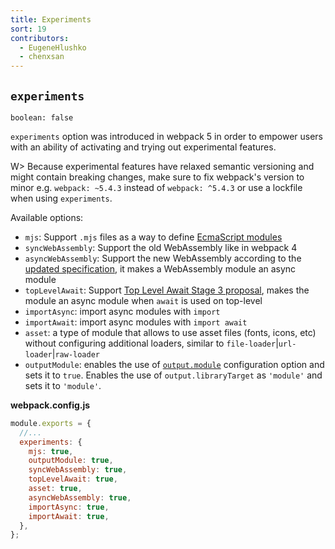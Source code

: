 ```yaml
---
title: Experiments
sort: 19
contributors:
  - EugeneHlushko
  - chenxsan
---
```


## `experiments`

`boolean: false`

`experiments` option was introduced in webpack 5 in order to empower users with an ability of activating and trying out experimental features.

W> Because experimental features have relaxed semantic versioning and might contain breaking changes, make sure to fix webpack's version to minor e.g. `webpack: ~5.4.3` instead of `webpack: ^5.4.3` or use a lockfile when using `experiments`.

Available options:

- `mjs`: Support `.mjs` files as a way to define [EcmaScript modules](https://nodejs.org/api/esm.html#esm_ecmascript_modules)
- `syncWebAssembly`: Support the old WebAssembly like in webpack 4
- `asyncWebAssembly`: Support the new WebAssembly according to the [updated specification](https://github.com/WebAssembly/esm-integration), it makes a WebAssembly module an async module
- `topLevelAwait`: Support [Top Level Await Stage 3 proposal](https://github.com/tc39/proposal-top-level-await), makes the module an async module when `await` is used on top-level
- `importAsync`: import async modules with `import`
- `importAwait`: import async modules with `import await`
- `asset`: a type of module that allows to use asset files (fonts, icons, etc) without configuring additional loaders, similar to `file-loader`|`url-loader`|`raw-loader`
- `outputModule`: enables the use of [`output.module`](/configuration/output/#outputmodule) configuration option and sets it to `true`. Enables the use of `output.libraryTarget` as `'module'` and sets it to `'module'`.

__webpack.config.js__

```javascript
module.exports = {
  //...
  experiments: {
    mjs: true,
    outputModule: true,
    syncWebAssembly: true,
    topLevelAwait: true,
    asset: true,
    asyncWebAssembly: true,
    importAsync: true,
    importAwait: true,
  },
};
```
